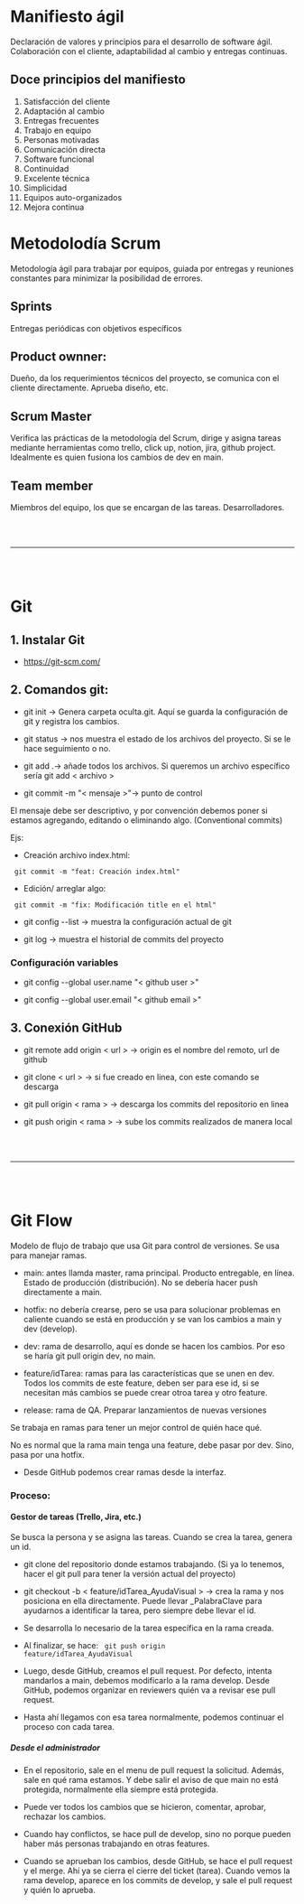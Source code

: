 # Manifiesto ágil

Declaración de valores y principios para el desarrollo de software ágil. Colaboración con el cliente, adaptabilidad al cambio y entregas continuas.

## Doce principios del manifiesto

1. Satisfacción del cliente
2. Adaptación al cambio
3. Entregas frecuentes
4. Trabajo en equipo
5. Personas motivadas
6. Comunicación directa 
7. Software funcional 
8. Continuidad
9. Excelente técnica
10. Simplicidad
11. Equipos auto-organizados
12. Mejora continua

# Metodolodía Scrum

Metodología ágil para trabajar por equipos, guiada por entregas y reuniones constantes para minimizar la posibilidad de errores.

## Sprints

Entregas periódicas con objetivos específicos

## Product ownner:

Dueño, da los requerimientos técnicos del proyecto, se comunica con el cliente directamente. Aprueba diseño, etc.

## Scrum Master 

Verifica las prácticas de la metodología del Scrum, dirige y asigna tareas mediante herramientas como trello, click up, notion, jira, github project. Idealmente es quien fusiona los cambios de dev en main.

## Team member

Miembros del equipo, los que se encargan de las tareas. Desarrolladores.

<br>
<br>
<hr>
<br>
<br>

# Git

## 1. Instalar Git
- https://git-scm.com/

## 2. Comandos git:

- git init -> Genera carpeta oculta.git. Aquí se guarda la configuración de git y registra los cambios. 

- git status -> nos muestra el estado de los archivos del proyecto. Si se le hace seguimiento o no.

- git add .->  añade todos los archivos. Si queremos un archivo específico sería git add < archivo >

- git commit -m "< mensaje >"-> punto de control

El mensaje debe ser descriptivo, y por convención debemos poner si estamos agregando, editando o eliminando algo. (Conventional commits)

Ejs: 

- Creación archivo index.html:

<code> git commit -m "feat: Creación index.html" </code>

- Edición/ arreglar algo:

<code> git commit -m "fix: Modificación title en el html" </code>

- git config --list -> muestra la configuración actual de git

- git log -> muestra el historial de commits del proyecto

### Configuración variables

- git config --global user.name "< github user >"

- git config --global user.email "< github email >"

## 3. Conexión GitHub

- git remote add origin < url > -> origin es el nombre del remoto, url de github

- git clone < url > -> si fue creado en linea, con este comando se descarga

- git pull origin < rama > -> descarga los commits del repositorio en linea

- git push origin < rama > -> sube los commits realizados de manera local

<br>
<br>
<hr>
<br>
<br>

# Git Flow

Modelo de flujo de trabajo que usa Git para control de versiones. Se usa para manejar ramas.

- main: antes llamda master, rama principal. Producto entregable, en línea. Estado de producción (distribución). No se debería hacer push directamente a main.

- hotfix: no debería crearse, pero se usa para solucionar problemas en caliente cuando se está en producción y se van los cambios a main y dev (develop).

- dev: rama de desarrollo, aquí es donde se hacen los cambios. Por eso se haría git pull origin dev, no main.

- feature/idTarea: ramas para las características que se unen en dev. Todos los commits de este feature, deben ser para ese id, si se necesitan más cambios se puede crear otroa tarea y otro feature.

- release: rama de QA. Preparar lanzamientos de nuevas versiones

Se trabaja en ramas para tener un mejor control de quién hace qué.

No es normal que la rama main tenga una feature, debe pasar por dev. Sino, pasa por una hotfix.

- Desde GitHub podemos crear ramas desde la interfaz.

### Proceso:

#### Gestor de tareas (Trello, Jira, etc.)

Se busca la persona y se asigna las tareas.
Cuando se crea la tarea, genera un id. 

- git clone del repositorio donde estamos trabajando. (Si ya lo tenemos, hacer el git pull para tener la versión actual del proyecto)

- git checkout -b < feature/idTarea_AyudaVisual > -> crea la rama y nos posiciona en ella directamente. Puede llevar _PalabraClave para ayudarnos a identificar la tarea, pero siempre debe llevar el id.

- Se desarrolla lo necesario de la tarea específica en la rama creada. 

- Al finalizar, se hace:
<code> git push origin feature/idTarea_AyudaVisual </code>

- Luego, desde GitHub, creamos el pull request. Por defecto, intenta mandarlos a main, debemos modificarlo a la rama develop. Desde GitHub, podemos organizar en reviewers quién va a revisar ese pull request.

- Hasta ahí llegamos con esa tarea normalmente, podemos continuar el proceso con cada tarea.

##### Desde el administrador

- En el repositorio, sale en el menu de pull request la solicitud. Además, sale en qué rama estamos. Y debe salir el aviso de que main no está protegida, normalmente ella siempre está protegida.

- Puede ver todos los cambios que se hicieron, comentar, aprobar, rechazar los cambios.

- Cuando hay conflictos, se hace pull de develop, sino no porque pueden haber más personas trabajando en otras features. 

- Cuando se aprueban los cambios, desde GitHub, se hace el pull request y el merge. Ahí ya se cierra el cierre del ticket (tarea). Cuando vemos la rama develop, aparece en los commits de develop, y sale el pull request y quién lo aprueba.
